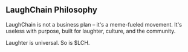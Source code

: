 ## LaughChain Philosophy

LaughChain is not a business plan – it's a meme-fueled movement. It's useless with purpose, built for laughter, culture, and the community.

Laughter is universal. So is $LCH.